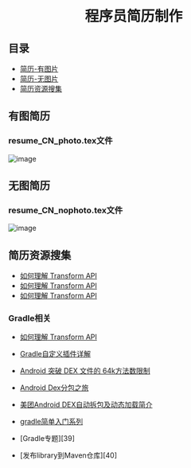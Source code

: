 <h1 align="center">程序员简历制作 </h1>


## 目录

- [简历-有图片](#有图简历)
- [简历-无图片](#无图简历)
- [简历资源搜集](#简历资源搜集)



## 有图简历
### resume_CN_photo.tex文件

![image](https://github.com/AdaCoding123/Resume/assets/72744840/937b896a-25e5-40fd-a4e7-5df28b593e89)




## 无图简历
### resume_CN_nophoto.tex文件

![image](https://github.com/AdaCoding123/Resume/assets/72744840/95b1f0b7-0f41-40dd-8b40-1452904a7ecb)

## 简历资源搜集
* [如何理解 Transform API](https://juejin.im/entry/59776f2bf265da6c4741db2b)
* [如何理解 Transform API](https://juejin.im/entry/59776f2bf265da6c4741db2b)
* [如何理解 Transform API](https://juejin.im/entry/59776f2bf265da6c4741db2b)


### Gradle相关

* [如何理解 Transform API](https://juejin.im/entry/59776f2bf265da6c4741db2b)
* [Gradle自定义插件详解](https://www.jianshu.com/p/03eb55536298)
* [Android 突破 DEX 文件的 64k方法数限制](http://yifeng.studio/2016/10/26/android-64k-methods-count/)
* [Android Dex分包之旅](http://yydcdut.com/2016/03/20/split-dex/)
* [美团Android DEX自动拆包及动态加载简介](https://tech.meituan.com/mt-android-auto-split-dex.html)
* [gradle简单入门系列](http://www.cnblogs.com/davenkin/p/gradle-learning-1.html)

* [Gradle专题][39]
* [发布library到Maven仓库][40]






